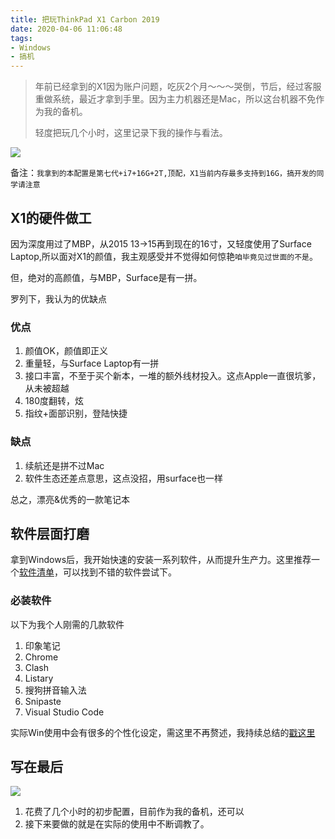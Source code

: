 ```yaml
---
title: 把玩ThinkPad X1 Carbon 2019
date: 2020-04-06 11:06:48
tags:
- Windows
- 搞机
---
```

> 年前已经拿到的X1因为账户问题，吃灰2个月～～～哭倒，节后，经过客服重做系统，最近才拿到手里。因为主力机器还是Mac，所以这台机器不免作为我的备机。
> 
> 轻度把玩几个小时，这里记录下我的操作与看法。

![](http://static.1991421.cn/2020/2020-04-06-111821.png)


备注：`我拿到的本配置是第七代+i7+16G+2T,顶配，X1当前内存最多支持到16G，搞开发的同学请注意`

## X1的硬件做工
因为深度用过了MBP，从2015 13->15再到现在的16寸，又轻度使用了Surface Laptop,所以面对X1的颜值，我主观感受并不觉得如何惊艳`咱毕竟见过世面的不是`。

但，绝对的高颜值，与MBP，Surface是有一拼。

罗列下，我认为的优缺点

### 优点

1. 颜值OK，颜值即正义
2. 重量轻，与Surface Laptop有一拼
3. 接口丰富，不至于买个新本，一堆的额外线材投入。这点Apple一直很坑爹，从未被超越
4. 180度翻转，炫
5. 指纹+面部识别，登陆快捷

### 缺点

1. 续航还是拼不过Mac
2. 软件生态还差点意思，这点没招，用surface也一样

总之，漂亮&优秀的一款笔记本

## 软件层面打磨

拿到Windows后，我开始快速的安装一系列软件，从而提升生产力。这里推荐一个[软件清单](https://github.com/Awesome-Windows/Awesome)，可以找到不错的软件尝试下。

### 必装软件

以下为我个人刚需的几款软件

1. 印象笔记
2. Chrome
3. Clash
4. Listary
5. 搜狗拼音输入法
6. Snipaste
7. Visual Studio Code

实际Win使用中会有很多的个性化设定，需这里不再赘述，我持续总结的[戳这里](https://github.com/alanhg/others-note/issues?q=is%3Aissue+is%3Aopen+label%3AWindows)


## 写在最后

![](http://static.1991421.cn/2020/2020-04-06-114840.png)


1. 花费了几个小时的初步配置，目前作为我的备机，还可以
2. 接下来要做的就是在实际的使用中不断调教了。


